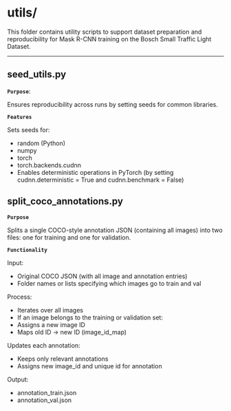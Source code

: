 # utils/

This folder contains utility scripts to support dataset preparation and reproducibility for Mask R-CNN training on the Bosch Small Traffic Light Dataset.

---

## seed_utils.py
**`Purpose`**:

Ensures reproducibility across runs by setting seeds for common libraries.

**`Features`**

Sets seeds for:
- random (Python)
- numpy
- torch
- torch.backends.cudnn
- Enables deterministic operations in PyTorch (by setting cudnn.deterministic = True and cudnn.benchmark = False)

## split_coco_annotations.py
**`Purpose`**

Splits a single COCO-style annotation JSON (containing all images) into two files: one for training and one for validation.

**`Functionality`**

Input:
- Original COCO JSON (with all image and annotation entries)
- Folder names or lists specifying which images go to train and val

Process:
- Iterates over all images
- If an image belongs to the training or validation set:
-  Assigns a new image ID
-  Maps old ID → new ID (image_id_map)

Updates each annotation:
- Keeps only relevant annotations
- Assigns new image_id and unique id for annotation

Output:
- annotation_train.json
- annotation_val.json


